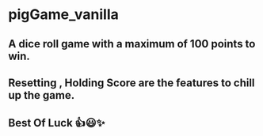 # pigGame_vanilla

## A dice roll game with a maximum of 100 points to win.
## Resetting , Holding Score are the features to chill up the game.
## Best Of Luck 👍😃✨